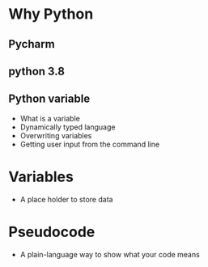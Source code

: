 # Why Python
## Pycharm
## python 3.8
## Python variable

- What is a variable
- Dynamically typed language
- Overwriting variables
- Getting user input from the command line

# Variables
- A place holder to store data

#  Pseudocode
- A plain-language way to show what your code means
